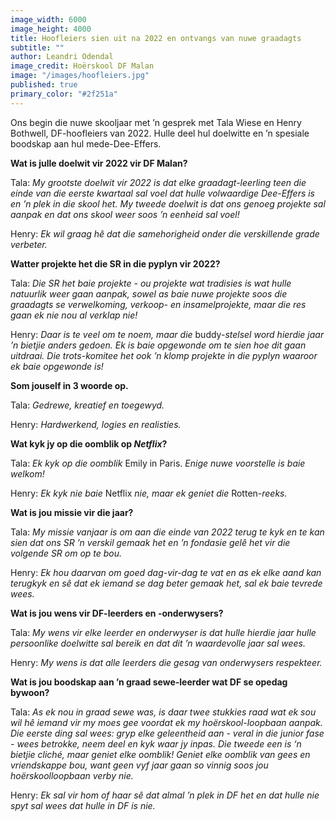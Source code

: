 ```yaml
---
image_width: 6000
image_height: 4000
title: Hoofleiers sien uit na 2022 en ontvangs van nuwe graadagts
subtitle: ""
author: Leandri Odendal
image_credit: Hoërskool DF Malan
image: "/images/hoofleiers.jpg"
published: true
primary_color: "#2f251a"
---
```


Ons begin die nuwe skooljaar met ’n gesprek met Tala Wiese en Henry Bothwell, DF-hoofleiers van 2022. Hulle deel hul doelwitte en ’n spesiale boodskap aan hul mede-Dee-Effers.

**Wat is julle doelwit vir 2022 vir DF Malan?**

Tala: _My grootste doelwit vir 2022 is dat elke graadagt-leerling teen die einde van die eerste kwartaal sal voel dat hulle volwaardige Dee-Effers is en ’n plek in die skool het. My tweede doelwit is dat ons genoeg projekte sal aanpak en dat ons skool weer soos ’n eenheid sal voel!_

Henry: _Ek wil graag hê dat die samehorigheid onder die verskillende grade verbeter._

**Watter projekte het die SR in die pyplyn vir 2022?**

Tala: _Die SR het baie projekte - ou projekte wat tradisies is wat hulle natuurlik weer gaan aanpak, sowel as baie nuwe projekte soos die graadagts se verwelkoming, verkoop- en insamelprojekte, maar die res gaan ek nie nou al verklap nie!_

Henry: _Daar is te veel om te noem, maar die_ buddy-_stelsel word hierdie jaar ’n bietjie anders gedoen. Ek is baie opgewonde om te sien hoe dit gaan uitdraai. Die trots-komitee het ook ’n klomp projekte in die pyplyn waaroor ek baie opgewonde is!_

**Som jouself in 3 woorde op.**

Tala: _Gedrewe, kreatief en toegewyd._

Henry: _Hardwerkend, logies en realisties._

**Wat kyk jy op die oomblik op _Netflix_?**

Tala: _Ek kyk op die oomblik_ Emily in Paris. _Enige nuwe voorstelle is baie welkom!_

Henry: _Ek kyk nie baie_ Netflix _nie, maar ek geniet die_ Rotten-_reeks._

**Wat is jou missie vir die jaar?**

Tala: _My missie vanjaar is om aan die einde van 2022 terug te kyk en te kan sien dat ons SR ’n verskil gemaak het en ’n fondasie gelê het vir die volgende SR om op te bou._

Henry: _Ek hou daarvan om goed dag-vir-dag te vat en as ek elke aand kan terugkyk en sê dat ek iemand se dag beter gemaak het, sal ek baie tevrede wees._

**Wat is jou wens vir DF-leerders en -onderwysers?**

Tala: _My wens vir elke leerder en onderwyser is dat hulle hierdie jaar hulle persoonlike doelwitte sal bereik en dat dit ’n waardevolle jaar sal wees._

Henry: _My wens is dat alle leerders die gesag van onderwysers respekteer._

**Wat is jou boodskap aan ’n graad sewe-leerder wat DF se opedag bywoon?**

Tala: _As ek nou in graad sewe was, is daar twee stukkies raad wat ek sou wil hê iemand vir my moes gee voordat ek my hoërskool-loopbaan aanpak. Die eerste ding sal wees: gryp elke geleentheid aan - veral in die junior fase - wees betrokke, neem deel en kyk waar jy inpas. Die tweede een is ‘n bietjie cliché, maar geniet elke oomblik! Geniet elke oomblik van gees en vriendskappe bou, want geen vyf jaar gaan so vinnig soos jou hoërskoolloopbaan verby nie._

Henry: _Ek sal vir hom of haar sê dat almal ’n plek in DF het en dat hulle nie spyt sal wees dat hulle in DF is nie._
